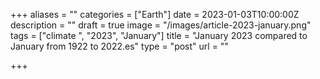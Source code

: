 +++
aliases = ""
categories = ["Earth"]
date = 2023-01-03T10:00:00Z
description = ""
draft = true
image = "/images/article-2023-january.png"
tags = ["climate ", "2023", "January"]
title = "January 2023 compared to January from 1922 to 2022.es"
type = "post"
url = ""

+++
